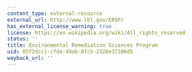 ```yaml
---
content_type: external-resource
external_url: http://www.lbl.gov/ERSP/
has_external_license_warning: true
license: https://en.wikipedia.org/wiki/All_rights_reserved
status: ''
title: Environmental Remediation Sciences Program
uid: 05f2dcc1-cfde-49ab-8fc5-2328e37100d5
wayback_url: ''
---
```

